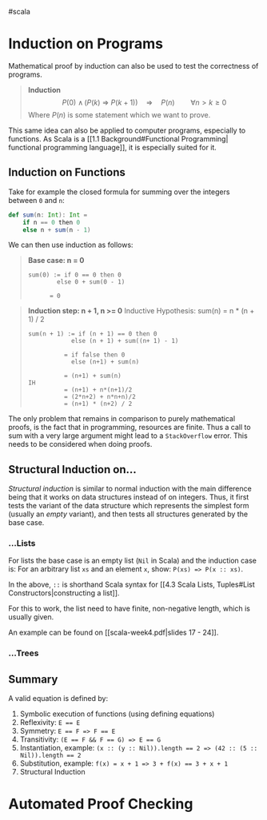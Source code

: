 #scala 
# Induction on Programs
Mathematical proof by induction can also be used to test the correctness of programs.
> **Induction**
> $$P(0) \ \wedge \, \left( P(k) \ \Rightarrow \ P(k + 1) \right) \quad \Rightarrow \quad P(n) \qquad \forall n \gt k  \geq 0$$
> Where $P(n)$ is some statement which we want to prove.

This same idea can also be applied to computer programs, especially to functions. As Scala is a [[1.1 Background#Functional Programming| functional programming language]], it is especially suited for it.

## Induction on Functions
Take for example the closed formula for summing over the integers between `0` and `n`:
```Scala
def sum(n: Int): Int =
	if n == 0 then 0
	else n + sum(n - 1)
```
We can then use induction as follows:
> **Base case: n = 0**
> ```
> sum(0) := if 0 == 0 then 0
> 		  else 0 + sum(0 - 1)
>
> 		= 0
> ```

> **Induction step: n + 1, n >= 0**
> Inductive Hypothesis: sum(n) = n * (n + 1) / 2
> ```
> sum(n + 1) := if (n + 1) == 0 then 0
> 			  else (n + 1) + sum((n+ 1) - 1)
> 
> 			= if false then 0
> 			  else (n+1) + sum(n)
> 
> 			= (n+1) + sum(n)
> IH
> 			= (n+1) + n*(n+1)/2
> 			= (2*n+2) + n*n+n)/2
> 			= (n+1) * (n+2) / 2
> ```
The only problem that remains in comparison to purely mathematical proofs, is the fact that in programming, resources are finite. Thus a call to sum with a very large argument might lead to a `StackOverflow` error.
This needs to be considered when doing proofs.

## Structural Induction on... 
*Structural induction* is similar to normal induction with the main difference being that it works on data structures instead of on integers.
Thus, it first tests the variant of the data structure which represents the simplest form (usually an *empty* variant), and then tests all structures generated by the base case.

### ...Lists
For lists the base case is an empty list (`Nil` in Scala) and the induction case is:
For an arbitrary list `xs` and an element `x`, show: `P(xs) => P(x :: xs)`.

In the above, `::` is shorthand Scala syntax for [[4.3 Scala Lists, Tuples#List Constructors|constructing a list]].

For this to work, the list need to have finite, non-negative length, which is usually given.

An example can be found on [[scala-week4.pdf|slides 17 - 24]].

### ...Trees


## Summary
A valid equation is defined by:
1. Symbolic execution of functions (using defining equations)
2. Reflexivity: `E == E`
3. Symmetry: `E == F => F == E`
4. Transitivity: `(E == F && F == G) => E == G`
5. Instantiation, example:
   `(x :: (y :: Nil)).length == 2 => (42 :: (5 :: Nil)).length == 2`
6. Substitution, example:
   `f(x) = x + 1 => 3 + f(x) == 3 + x + 1`
7. Structural Induction

# Automated Proof Checking
